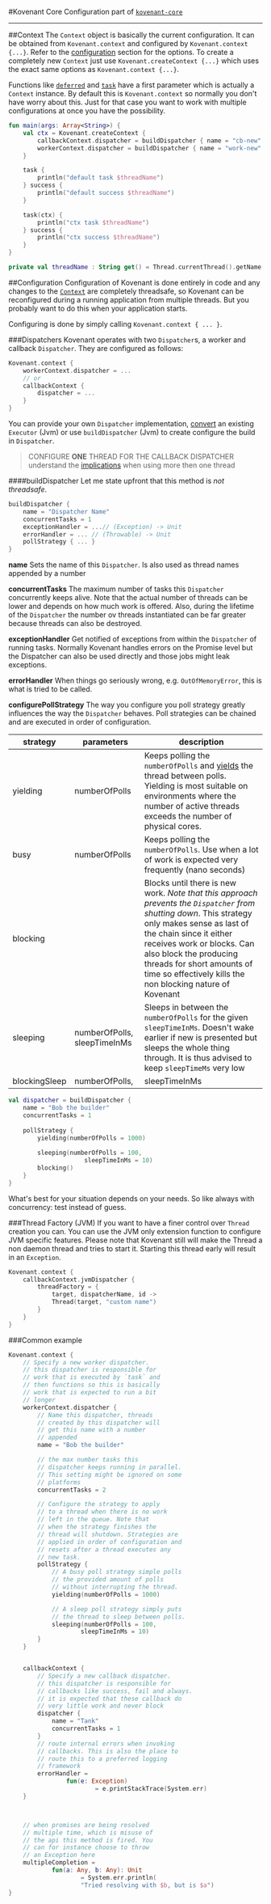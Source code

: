#Kovenant Core Configuration
part of [`kovenant-core`](../index.md#artifacts)

---

##Context
The `Context` object is basically the current configuration. It can be obtained from `Kovenant.context` and configured
by `Kovenant.context {...}`. Refer to the [configuration](#configuration) section for the options. To create 
a completely new `Context` just use `Kovenant.createContext {...}` which uses the exact same options as `Kovenant.context {...}`.

Functions like [`deferred`](core_usage.md#deferred) and [`task`](core_usage.md#task) have a first parameter which
is actually a `Context` instance. By default this is `Kovenant.context` so normally you don't have worry about this.
Just for that case you want to work with multiple configurations at once you have the possibility.
 

```kt
fun main(args: Array<String>) {
    val ctx = Kovenant.createContext {
        callbackContext.dispatcher = buildDispatcher { name = "cb-new" }
        workerContext.dispatcher = buildDispatcher { name = "work-new" }
    }

    task {
        println("default task $threadName")
    } success {
        println("default success $threadName")
    }

    task(ctx) {
        println("ctx task $threadName")
    } success {
        println("ctx success $threadName")
    }
}

private val threadName : String get() = Thread.currentThread().getName()
```

##Configuration
Configuration of Kovenant is done entirely in code and any changes to the [`Context`](#context) are completely 
threadsafe, so Kovenant can be reconfigured during a running application from multiple threads. But you probably want 
to do this when your application starts. 

Configuring is done by simply calling `Kovenant.context { ... }`. 

###Dispatchers
Kovenant operates with two `Dispatcher`s, a worker and callback `Dispatcher`. They are configured as follows:

```kt
Kovenant.context {
    workerContext.dispatcher = ...
    // or
    callbackContext {
        dispatcher = ...
    }
}
```
You can provide your own `Dispatcher` implementation, [convert](jvm_usage.md) an existing `Executor` (Jvm) or 
use `buildDispatcher` (Jvm) to create configure the build in `Dispatcher`.

>CONFIGURE **ONE** THREAD FOR THE CALLBACK DISPATCHER
>understand the [implications](core_usage.md#execution-order) when using more then one thread

####buildDispatcher
Let me state upfront that this method is *not threadsafe*.

```kt
buildDispatcher {
    name = "Dispatcher Name"
    concurrentTasks = 1 
    exceptionHandler = ...// (Exception) -> Unit
    errorHandler = ... // (Throwable) -> Unit
    pollStrategy { ... }
}
```
**name**
Sets the name of this `Dispatcher`. Is also used as thread names appended by a number

**concurrentTasks**
The maximum number of tasks this `Dispatcher` concurrently keeps alive. Note that the actual
number of threads can be lower and depends on how much work is offered. Also, during the lifetime
of the `Dispatcher` the number ov threads instantiated can be far greater because threads can 
also be destroyed.

**exceptionHandler**
Get notified of exceptions from within the `Dispatcher` of running tasks. Normally Kovenant handles errors on the 
Promise level but the Dispatcher can also be used directly and those jobs might leak exceptions.

**errorHandler**
When things go seriously wrong, e.g. `OutOfMemoryError`, this is what is tried to be called.

**configurePollStrategy**
The way you configure you poll strategy greatly influences the way the `Dispatcher` behaves. Poll strategies
can be chained and are executed in order of configuration. 

|strategy|parameters|description|
|--------|----------|-----------|
|yielding|numberOfPolls|Keeps polling the `numberOfPolls` and [yields](https://docs.oracle.com/javase/7/docs/api/java/lang/Thread.html#yield()) the thread between polls. Yielding is most suitable on environments where the number of active threads exceeds the number of physical cores.|
|busy|numberOfPolls|Keeps polling the `numberOfPolls`. Use when a lot of work is expected very frequently (nano seconds)|
|blocking|<none>|Blocks until there is new work. *Note that this approach prevents the `Dispatcher` from shutting down*. This strategy only makes sense as last of the chain since it either receives work or blocks. Can also block the producing threads for short amounts of time so effectively kills the non blocking nature of Kovenant|
|sleeping|numberOfPolls, sleepTimeInMs|Sleeps in between the `numberOfPolls` for the given `sleepTimeInMs`. Doesn't wake earlier if new is presented but sleeps the whole thing through. It is thus advised to keep `sleepTimeMs` very low |
|blockingSleep|numberOfPolls,|sleepTimeInMs|Sleeps in between the `numberOfPolls` for the given `sleepTimeInMs`. Wakes up early if work is presented within the `sleepTimeInMs`. Can also block the producing threads for short amounts of time so effectively kills the non blocking nature of Kovenant|

```kt
val dispatcher = buildDispatcher {
    name = "Bob the builder"
    concurrentTasks = 1
    
    pollStrategy {                
        yielding(numberOfPolls = 1000)
        
        sleeping(numberOfPolls = 100, 
                     sleepTimeInMs = 10)
        blocking()
    }
}
```

What's best for your situation depends on your needs. So like always with concurrency: test instead of guess.

###Thread Factory (JVM)
If you want to have a finer control over `Thread` creation you can. You can use the JVM only extension function to 
configure JVM specific features. Please note that Kovenant still will make the Thread a non daemon thread and tries
to start it. Starting this thread early will result in an `Exception`. 
 
```kt
Kovenant.context {
    callbackContext.jvmDispatcher { 
        threadFactory = {
            target, dispatcherName, id ->
            Thread(target, "custom name")
        }
    }
}
```

###Common example

```kt
Kovenant.context {
    // Specify a new worker dispatcher.
    // this dispatcher is responsible for
    // work that is executed by `task` and
    // then functions so this is basically
    // work that is expected to run a bit
    // longer
    workerContext.dispatcher {
        // Name this dispatcher, threads
        // created by this dispatcher will
        // get this name with a number
        // appended
        name = "Bob the builder"

        // the max number tasks this
        // dispatcher keeps running in parallel.
        // This setting might be ignored on some
        // platforms
        concurrentTasks = 2

        // Configure the strategy to apply
        // to a thread when there is no work
        // left in the queue. Note that
        // when the strategy finishes the
        // thread will shutdown. Strategies are
        // applied in order of configuration and
        // resets after a thread executes any
        // new task.
        pollStrategy {
            // A busy poll strategy simple polls
            // the provided amount of polls
            // without interrupting the thread.
            yielding(numberOfPolls = 1000)

            // A sleep poll strategy simply puts
            // the thread to sleep between polls.
            sleeping(numberOfPolls = 100,
                    sleepTimeInMs = 10)
        }
    }


    callbackContext {
        // Specify a new callback dispatcher.
        // this dispatcher is responsible for
        // callbacks like success, fail and always.
        // it is expected that these callback do
        // very little work and never block
        dispatcher {
            name = "Tank"
            concurrentTasks = 1
        }
        // route internal errors when invoking
        // callbacks. This is also the place to
        // route this to a preferred logging
        // framework
        errorHandler =
                fun(e: Exception)
                        = e.printStackTrace(System.err)
    }



    // when promises are being resolved
    // multiple time, which is misuse of
    // the api this method is fired. You
    // can for instance choose to throw
    // an Exception here
    multipleCompletion =
            fun(a: Any, b: Any): Unit
                    = System.err.println(
                    "Tried resolving with $b, but is $a")
}
```
